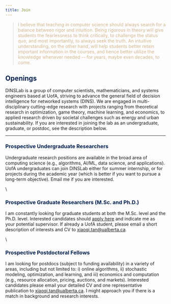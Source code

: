 ```yaml
---
title: Join
---
```



<blockquote>
<span style="color:tan">
I believe that teaching in computer science should always search for a balance between rigor and intuition. Being rigorous in theory will give students the fearlessness to think critically, to challenge the status quo, and most importantly, to always seek the truth.  An intuitive understanding, on the other hand, will help students better retain important information in the courses, and hence better utilize the knowledge whenever needed -- for years, maybe even decades, to come.
</span> 
</blockquote>


## <span style="color:#00204e"> Openings </span> 

DINSLab is a group of computer scientists, mathematicians, and systems engineers based at UofA, striving to advance the general field of decision intelligence for networked systems (DINS).  We are engaged in multi-disciplinary cutting-edge research with projects ranging from theoretical research in  optimization, game theory, machine learning, and economics, to applied research driven by societal challenges such as energy and urban sustainability.  If you are interested in joining the lab as an undergraduate, graduate, or postdoc, see the description below. 

---

### <span style="color:#00204e"> Prospective Undergraduate Researchers </span> 
>
Undergraduate research positions are available in the broad area of computing science (e.g., algorithms, AI/ML, data science, and applications). UofA undergraduates can join DINSLab either for summer internship, or for projects during the academic year (which is better if you want to pursue a long-term objective). Email me if you are interested.

\


### <span style="color:#00204e"> Prospective Graduate Researchers (M.Sc. and Ph.D.) </span> 
>
I am constantly looking for graduate students at both the M.Sc. level and the Ph.D. level. Interested candidates should [apply here](https://www.ualberta.ca/computing-science/graduate-studies/programs-and-admissions/index.html) and indicate me as your potential supervisor. If already a UofA student, please email a short description of interests and CV to xiaoqi.tan@ualberta.ca. 

\


### <span style="color:#00204e"> Prospective Postdoctoral Fellows </span>
>
I am looking for postdocs (subject to funding availability) in a variety of areas, including but not limited to: i) online algorithms, ii) stochastic modeling, optimization, and learning, and iii) economics and computation (e.g., resource allocation, pricing, auctions, and markets). Interested candidates please email your detailed CV and one representative publication to xiaoqi.tan@ualberta.ca. I might approach you if there is a match in background and research interests. 
